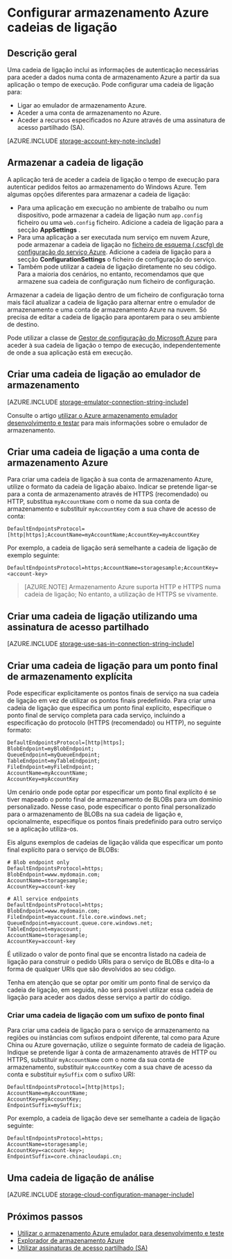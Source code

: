 <properties 
    pageTitle="Configurar uma cadeia de ligação ao armazenamento Azure | Microsoft Azure"
    description="Configure uma cadeia de ligação a uma conta de armazenamento Azure. Uma cadeia de ligação inclui as informações necessárias para autenticar o acesso a uma conta de armazenamento da aplicação de tempo de execução."
    services="storage"
    documentationCenter=""
    authors="tamram"
    manager="carmonm"
    editor="tysonn"/>

<tags
    ms.service="storage"
    ms.workload="storage"
    ms.tgt_pltfrm="na"
    ms.devlang="na"
    ms.topic="article"
    ms.date="10/18/2016"
    ms.author="tamram"/>

# <a name="configure-azure-storage-connection-strings"></a>Configurar armazenamento Azure cadeias de ligação

## <a name="overview"></a>Descrição geral

Uma cadeia de ligação inclui as informações de autenticação necessárias para aceder a dados numa conta de armazenamento Azure a partir da sua aplicação o tempo de execução. Pode configurar uma cadeia de ligação para:

- Ligar ao emulador de armazenamento Azure.
- Aceder a uma conta de armazenamento no Azure.
- Aceder a recursos especificados no Azure através de uma assinatura de acesso partilhado (SA).

[AZURE.INCLUDE [storage-account-key-note-include](../../includes/storage-account-key-note-include.md)]

## <a name="storing-your-connection-string"></a>Armazenar a cadeia de ligação

A aplicação terá de aceder a cadeia de ligação o tempo de execução para autenticar pedidos feitos ao armazenamento do Windows Azure. Tem algumas opções diferentes para armazenar a cadeia de ligação:

- Para uma aplicação em execução no ambiente de trabalho ou num dispositivo, pode armazenar a cadeia de ligação num `app.config `ficheiro ou uma `web.config` ficheiro. Adicione a cadeia de ligação para a secção **AppSettings** .
- Para uma aplicação a ser executada num serviço em nuvem Azure, pode armazenar a cadeia de ligação no [ficheiro de esquema (.cscfg) de configuração do serviço Azure](https://msdn.microsoft.com/library/ee758710.aspx). Adicione a cadeia de ligação para a secção **ConfigurationSettings** o ficheiro de configuração do serviço.
- Também pode utilizar a cadeia de ligação diretamente no seu código. Para a maioria dos cenários, no entanto, recomendamos que que armazene sua cadeia de configuração num ficheiro de configuração.

Armazenar a cadeia de ligação dentro de um ficheiro de configuração torna mais fácil atualizar a cadeia de ligação para alternar entre o emulador de armazenamento e uma conta de armazenamento Azure na nuvem. Só precisa de editar a cadeia de ligação para apontarem para o seu ambiente de destino.

Pode utilizar a classe de [Gestor de configuração do Microsoft Azure](https://www.nuget.org/packages/Microsoft.WindowsAzure.ConfigurationManager/) para aceder à sua cadeia de ligação o tempo de execução, independentemente de onde a sua aplicação está em execução.

## <a name="create-a-connection-string-to-the-storage-emulator"></a>Criar uma cadeia de ligação ao emulador de armazenamento

[AZURE.INCLUDE [storage-emulator-connection-string-include](../../includes/storage-emulator-connection-string-include.md)]

Consulte o artigo [utilizar o Azure armazenamento emulador desenvolvimento e testar](storage-use-emulator.md) para mais informações sobre o emulador de armazenamento.

## <a name="create-a-connection-string-to-an-azure-storage-account"></a>Criar uma cadeia de ligação a uma conta de armazenamento Azure

Para criar uma cadeia de ligação à sua conta de armazenamento Azure, utilize o formato da cadeia de ligação abaixo. Indicar se pretende ligar-se para a conta de armazenamento através de HTTPS (recomendado) ou HTTP, substitua `myAccountName` com o nome da sua conta de armazenamento e substituir `myAccountKey` com a sua chave de acesso de conta:

    DefaultEndpointsProtocol=[http|https];AccountName=myAccountName;AccountKey=myAccountKey

Por exemplo, a cadeia de ligação será semelhante a cadeia de ligação de exemplo seguinte:

    DefaultEndpointsProtocol=https;AccountName=storagesample;AccountKey=<account-key>

> [AZURE.NOTE] Armazenamento Azure suporta HTTP e HTTPS numa cadeia de ligação; No entanto, a utilização de HTTPS se vivamente.

## <a name="create-a-connection-string-using-a-shared-access-signature"></a>Criar uma cadeia de ligação utilizando uma assinatura de acesso partilhado

[AZURE.INCLUDE [storage-use-sas-in-connection-string-include](../../includes/storage-use-sas-in-connection-string-include.md)]

## <a name="creating-a-connection-string-to-an-explicit-storage-endpoint"></a>Criar uma cadeia de ligação para um ponto final de armazenamento explícita

Pode especificar explicitamente os pontos finais de serviço na sua cadeia de ligação em vez de utilizar os pontos finais predefinido. Para criar uma cadeia de ligação que especifica um ponto final explícito, especifique o ponto final de serviço completa para cada serviço, incluindo a especificação do protocolo (HTTPS (recomendado) ou HTTP), no seguinte formato:

    DefaultEndpointsProtocol=[http|https];
    BlobEndpoint=myBlobEndpoint;
    QueueEndpoint=myQueueEndpoint;
    TableEndpoint=myTableEndpoint;
    FileEndpoint=myFileEndpoint;
    AccountName=myAccountName;
    AccountKey=myAccountKey

Um cenário onde pode optar por especificar um ponto final explícito é se tiver mapeado o ponto final de armazenamento de BLOBs para um domínio personalizado. Nesse caso, pode especificar o ponto final personalizado para o armazenamento de BLOBs na sua cadeia de ligação e, opcionalmente, especifique os pontos finais predefinido para outro serviço se a aplicação utiliza-os.

Eis alguns exemplos de cadeias de ligação válida que especificar um ponto final explícito para o serviço de BLOBs:

    # Blob endpoint only
    DefaultEndpointsProtocol=https;
    BlobEndpoint=www.mydomain.com;
    AccountName=storagesample;
    AccountKey=account-key

    # All service endpoints
    DefaultEndpointsProtocol=https;
    BlobEndpoint=www.mydomain.com;
    FileEndpoint=myaccount.file.core.windows.net;
    QueueEndpoint=myaccount.queue.core.windows.net;
    TableEndpoint=myaccount;
    AccountName=storagesample;
    AccountKey=account-key

É utilizado o valor de ponto final que se encontra listado na cadeia de ligação para construir o pedido URIs para o serviço de BLOBs e dita-lo a forma de qualquer URIs que são devolvidos ao seu código.

Tenha em atenção que se optar por omitir um ponto final de serviço da cadeia de ligação, em seguida, não será possível utilizar essa cadeia de ligação para aceder aos dados desse serviço a partir do código.

### <a name="creating-a-connection-string-with-an-endpoint-suffix"></a>Criar uma cadeia de ligação com um sufixo de ponto final

Para criar uma cadeia de ligação para o serviço de armazenamento na regiões ou instâncias com sufixos endpoint diferente, tal como para Azure China ou Azure governação, utilize o seguinte formato de cadeia de ligação. Indique se pretende ligar à conta de armazenamento através de HTTP ou HTTPS, substituir `myAccountName` com o nome da sua conta de armazenamento, substituir `myAccountKey` com a sua chave de acesso da conta e substituir `mySuffix` com o sufixo URI:


    DefaultEndpointsProtocol=[http|https];
    AccountName=myAccountName;
    AccountKey=myAccountKey;
    EndpointSuffix=mySuffix;


Por exemplo, a cadeia de ligação deve ser semelhante a cadeia de ligação seguinte:

    DefaultEndpointsProtocol=https;
    AccountName=storagesample;
    AccountKey=<account-key>;
    EndpointSuffix=core.chinacloudapi.cn;

## <a name="parsing-a-connection-string"></a>Uma cadeia de ligação de análise

[AZURE.INCLUDE [storage-cloud-configuration-manager-include](../../includes/storage-cloud-configuration-manager-include.md)]


## <a name="next-steps"></a>Próximos passos

- [Utilizar o armazenamento Azure emulador para desenvolvimento e teste](storage-use-emulator.md)
- [Explorador de armazenamento Azure](storage-explorers.md)
- [Utilizar assinaturas de acesso partilhado (SA)](storage-dotnet-shared-access-signature-part-1.md)
